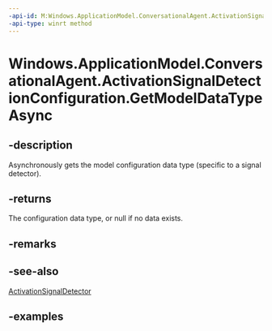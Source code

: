 ```yaml
---
-api-id: M:Windows.ApplicationModel.ConversationalAgent.ActivationSignalDetectionConfiguration.GetModelDataTypeAsync
-api-type: winrt method
---
```


<!-- Method syntax.
public IAsyncOperation<string> ActivationSignalDetectionConfiguration.GetModelDataTypeAsync()
-->

# Windows.ApplicationModel.ConversationalAgent.ActivationSignalDetectionConfiguration.GetModelDataTypeAsync

## -description

Asynchronously gets the model configuration data type (specific to a signal detector).

## -returns

The configuration data type, or null if no data exists.

## -remarks

## -see-also

[ActivationSignalDetector](activationsignaldetector.md)

## -examples
